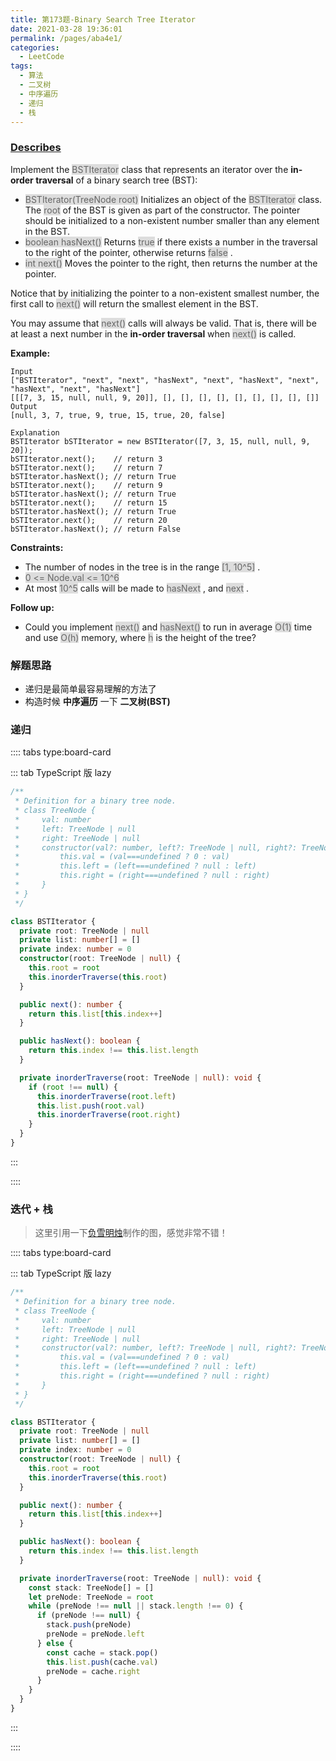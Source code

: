 ```yaml
---
title: 第173题-Binary Search Tree Iterator
date: 2021-03-28 19:36:01
permalink: /pages/aba4e1/
categories:
  - LeetCode
tags:
  - 算法
  - 二叉树
  - 中序遍历
  - 递归
  - 栈
---
```


### [Describes](https://leetcode-cn.com/problems/binary-search-tree-iterator/)

Implement the <span style="background: #ddd; color: #666;">BSTIterator</span> class that represents an iterator over the **in-order traversal** of a binary search tree (BST):

- <span style="background: #ddd; color: #666;">BSTIterator(TreeNode root)</span> Initializes an object of the <span style="background: #ddd; color: #666;">BSTIterator</span> class. The <span style="background: #ddd; color: #666;">root</span> of the BST is given as part of the constructor. The pointer should be initialized to a non-existent number smaller than any element in the BST.
- <span style="background: #ddd; color: #666;">boolean hasNext()</span> Returns <span style="background: #ddd; color: #666;">true</span> if there exists a number in the traversal to the right of the pointer, otherwise returns <span style="background: #ddd; color: #666;">false</span> .
- <span style="background: #ddd; color: #666;">int next()</span> Moves the pointer to the right, then returns the number at the pointer.

Notice that by initializing the pointer to a non-existent smallest number, the first call to <span style="background: #ddd; color: #666;">next()</span> will return the smallest element in the BST.

You may assume that <span style="background: #ddd; color: #666;">next()</span> calls will always be valid. That is, there will be at least a next number in the **in-order traversal** when <span style="background: #ddd; color: #666;">next()</span> is called.

<!-- more -->

**Example:**

```
Input
["BSTIterator", "next", "next", "hasNext", "next", "hasNext", "next", "hasNext", "next", "hasNext"]
[[[7, 3, 15, null, null, 9, 20]], [], [], [], [], [], [], [], [], []]
Output
[null, 3, 7, true, 9, true, 15, true, 20, false]

Explanation
BSTIterator bSTIterator = new BSTIterator([7, 3, 15, null, null, 9, 20]);
bSTIterator.next();    // return 3
bSTIterator.next();    // return 7
bSTIterator.hasNext(); // return True
bSTIterator.next();    // return 9
bSTIterator.hasNext(); // return True
bSTIterator.next();    // return 15
bSTIterator.hasNext(); // return True
bSTIterator.next();    // return 20
bSTIterator.hasNext(); // return False
```

**Constraints:**

- The number of nodes in the tree is in the range <span style="background: #ddd; color: #666;">[1, 10^5]</span> .
- <span style="background: #ddd; color: #666;">0 <= Node.val <= 10^6</span>
- At most <span style="background: #ddd; color: #666;">10^5</span> calls will be made to <span style="background: #ddd; color: #666;">hasNext</span> , and <span style="background: #ddd; color: #666;">next</span> .

**Follow up:**

- Could you implement <span style="background: #ddd; color: #666;">next()</span> and <span style="background: #ddd; color: #666;">hasNext()</span> to run in average <span style="background: #ddd; color: #666;">O(1)</span> time and use <span style="background: #ddd; color: #666;">O(h)</span> memory, where <span style="background: #ddd; color: #666;">h</span> is the height of the tree?

### 解题思路

- 递归是最简单最容易理解的方法了
- 构造时候 **中序遍历** 一下 **二叉树(BST)**

### 递归

:::: tabs type:board-card

::: tab TypeScript 版 lazy

```TypeScript
/**
 * Definition for a binary tree node.
 * class TreeNode {
 *     val: number
 *     left: TreeNode | null
 *     right: TreeNode | null
 *     constructor(val?: number, left?: TreeNode | null, right?: TreeNode | null) {
 *         this.val = (val===undefined ? 0 : val)
 *         this.left = (left===undefined ? null : left)
 *         this.right = (right===undefined ? null : right)
 *     }
 * }
 */

class BSTIterator {
  private root: TreeNode | null
  private list: number[] = []
  private index: number = 0
  constructor(root: TreeNode | null) {
    this.root = root
    this.inorderTraverse(this.root)
  }

  public next(): number {
    return this.list[this.index++]
  }

  public hasNext(): boolean {
    return this.index !== this.list.length
  }

  private inorderTraverse(root: TreeNode | null): void {
    if (root !== null) {
      this.inorderTraverse(root.left)
      this.list.push(root.val)
      this.inorderTraverse(root.right)
    }
  }
}
```

:::

::::

### 迭代 + 栈

> 这里引用一下[负雪明烛](https://leetcode-cn.com/problems/binary-search-tree-iterator/solution/fu-xue-ming-zhu-dan-diao-zhan-die-dai-la-dkrm/)制作的图，感觉非常不错！

<DynamicImportPhotoSwipe 
  :items="[{src: 'https://cdn.jsdelivr.net/gh/xiaojun996/CDN/images/leetcode/binary-search-tree-iterator-fuxuemingzhu.jpeg',thumbnail: 'https://cdn.jsdelivr.net/gh/xiaojun996/CDN/images/leetcode/binary-search-tree-iterator-fuxuemingzhu.jpeg',w: 1280,h: 720}]"
/>

:::: tabs type:board-card

::: tab TypeScript 版 lazy

```TypeScript
/**
 * Definition for a binary tree node.
 * class TreeNode {
 *     val: number
 *     left: TreeNode | null
 *     right: TreeNode | null
 *     constructor(val?: number, left?: TreeNode | null, right?: TreeNode | null) {
 *         this.val = (val===undefined ? 0 : val)
 *         this.left = (left===undefined ? null : left)
 *         this.right = (right===undefined ? null : right)
 *     }
 * }
 */

class BSTIterator {
  private root: TreeNode | null
  private list: number[] = []
  private index: number = 0
  constructor(root: TreeNode | null) {
    this.root = root
    this.inorderTraverse(this.root)
  }

  public next(): number {
    return this.list[this.index++]
  }

  public hasNext(): boolean {
    return this.index !== this.list.length
  }

  private inorderTraverse(root: TreeNode | null): void {
    const stack: TreeNode[] = []
    let preNode: TreeNode = root
    while (preNode !== null || stack.length !== 0) {
      if (preNode !== null) {
        stack.push(preNode)
        preNode = preNode.left
      } else {
        const cache = stack.pop()
        this.list.push(cache.val)
        preNode = cache.right
      }
    }
  }
}
```

:::

::::

